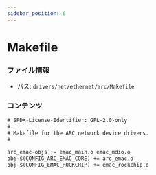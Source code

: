 ```yaml
---
sidebar_position: 6
---
```

# Makefile

### ファイル情報

- パス: `drivers/net/ethernet/arc/Makefile`

### コンテンツ

```txt
# SPDX-License-Identifier: GPL-2.0-only
#
# Makefile for the ARC network device drivers.
#

arc_emac-objs := emac_main.o emac_mdio.o
obj-$(CONFIG_ARC_EMAC_CORE) += arc_emac.o
obj-$(CONFIG_EMAC_ROCKCHIP) += emac_rockchip.o

```
